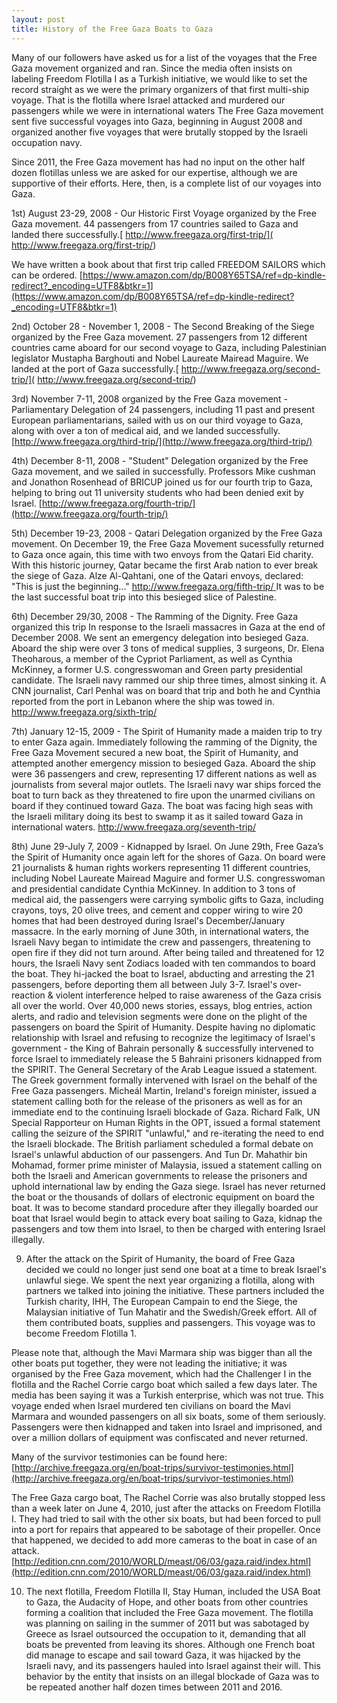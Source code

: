 ```yaml
---
layout: post
title: History of the Free Gaza Boats to Gaza
---
```




Many of our followers have asked us for a list of the voyages that the Free Gaza movement organized and ran. Since the media often insists on labeling Freedom Flotilla I as a Turkish initiative, we would like to set the record straight as we were the primary organizers of that first multi-ship voyage. That is the flotilla where Israel attacked and murdered our passengers while we were in international waters The Free Gaza movement sent five successful voyages into Gaza, beginning in August 2008 and organized another five voyages that were brutally stopped by the Israeli occupation navy. 

Since 2011, the Free Gaza movement has had no input on the other half dozen flotillas unless we are asked for our expertise, although we are supportive of their efforts. Here, then, is a complete list of our voyages into Gaza. 


1st) August 23-29, 2008 - Our Historic First Voyage organized by the Free Gaza movement. 44 passengers from 17 countries sailed to Gaza and landed there successfully.[ http://www.freegaza.org/first-trip/]( http://www.freegaza.org/first-trip/)


We have written a book about that first trip called FREEDOM SAILORS which can be ordered. [https://www.amazon.com/dp/B008Y65TSA/ref=dp-kindle-redirect?_encoding=UTF8&btkr=1](https://www.amazon.com/dp/B008Y65TSA/ref=dp-kindle-redirect?_encoding=UTF8&btkr=1)

2nd) October 28 - November 1, 2008 - The Second Breaking of the Siege organized by the Free Gaza movement. 27 passengers from 12 different countries came aboard for our second voyage to Gaza, including Palestinian legislator Mustapha Barghouti and Nobel Laureate Mairead Maguire. We landed at the port of Gaza successfully.[ http://www.freegaza.org/second-trip/]( http://www.freegaza.org/second-trip/)

3rd) November 7-11, 2008 organized by the Free Gaza movement - Parliamentary Delegation of 24 passengers, including 11 past and present European parliamentarians, sailed with us on our third voyage to Gaza, along with over a ton of medical aid, and we landed successfully. [http://www.freegaza.org/third-trip/](http://www.freegaza.org/third-trip/)  

4th) December 8-11, 2008 - "Student" Delegation organized by the Free Gaza movement, and we sailed in successfully.  Professors Mike cushman and Jonathon Rosenhead of BRICUP joined us for our fourth trip to Gaza, helping to bring out 11 university students who had been denied exit by Israel. [http://www.freegaza.org/fourth-trip/](http://www.freegaza.org/fourth-trip/) 

5th) December 19-23, 2008 - Qatari Delegation organized by the Free Gaza movement. On December 19, the Free Gaza Movement sucessfully returned to Gaza once again, this time with two envoys from the Qatari Eid charity. With this historic journey, Qatar became the first Arab nation to ever break the siege of Gaza. Alze Al-Qahtani, one of the Qatari envoys, declared: "This is just the beginning..." [http://www.freegaza.org/fifth-trip/ ](http://www.freegaza.org/fifth-trip/ ) It was to be the last successful boat trip into this besieged slice of Palestine.

6th) December 29/30, 2008 - The Ramming of the Dignity. Free Gaza organized this trip In response to the Israeli massacres in Gaza at the end of December 2008. We sent an emergency delegation into besieged Gaza. Aboard the ship were over 3 tons of medical supplies, 3 surgeons, Dr. Elena Theoharous, a member of the Cypriot Parliament, as well as Cynthia McKinney, a former U.S. congresswoman and Green party presidential candidate. The Israeli navy rammed our ship three times, almost sinking it. A CNN journalist, Carl Penhal was on board that trip and both he and Cynthia reported from the port in Lebanon where the ship was towed in. [http://www.freegaza.org/sixth-trip/ ](http://www.freegaza.org/sixth-trip/ )

7th) January 12-15, 2009 - The Spirit of Humanity made a maiden trip to try to enter Gaza again. Immediately following the ramming of the Dignity, the Free Gaza Movement secured a new boat, the Spirit of Humanity, and attempted another emergency mission to besieged Gaza. Aboard the ship were 36 passengers and crew, representing 17 different nations as well as journalists from several major outlets. 
     The Israeli navy war ships forced the boat to turn back as they threatened to fire upon the unarmed civilians on board if they continued toward Gaza. The boat was facing high seas with the Israeli military doing its best to swamp it as it sailed toward Gaza in international waters. [http://www.freegaza.org/seventh-trip/ ](http://www.freegaza.org/seventh-trip/ )
     
8th) June 29-July 7, 2009 - Kidnapped by Israel. On June 29th, Free Gaza’s the Spirit of Humanity once again left for the shores of Gaza. On board were 21 journalists & human rights workers representing 11 different countries, including Nobel Laureate Mairead Maguire and former U.S. congresswoman and presidential candidate Cynthia McKinney. 
     In addition to 3 tons of medical aid, the passengers were carrying symbolic gifts to Gaza, including crayons, toys, 20 olive trees, and cement and copper
wiring to wire 20 homes that had been destroyed during Israel's December/January massacre.
     In the early morning of June 30th, in international waters, the Israeli Navy began to intimidate the crew and passengers, threatening to open fire if they did not turn around. After being tailed and threatened for 12 hours, the Israeli
Navy sent Zodiacs loaded with ten commandos to board the boat. 
     They hi-jacked the boat to Israel, abducting and arresting the 21 passengers, before deporting them all between July 3-7. Israel's over-reaction & violent interference helped to raise awareness of the Gaza crisis all over the world. Over 40,000 news stories, essays, blog entries, action alerts, and radio and television segments were done on the plight of the passengers on board the Spirit of Humanity.
     Despite having no diplomatic relationship with Israel and refusing to recognize the legitimacy of Israel's government - the King of Bahrain personally & successfully intervened to force Israel to immediately release the 5 Bahraini prisoners kidnapped from the SPIRIT. The General Secretary of the Arab League issued a statement.
     The Greek government formally intervened with Israel on the behalf of the Free Gaza passengers. Micheál Martin, Ireland's foreign minister,
issued a statement calling both for the release of the prisoners as well as for an immediate end to the continuing Israeli blockade of Gaza. Richard Falk, UN Special Rapporteur on Human Rights in the OPT, issued a formal statement calling the seizure of the SPIRIT "unlawful," and re-iterating the need to end the Israeli blockade. The British parliament scheduled a formal debate on Israel's unlawful abduction of our passengers. And Tun Dr. Mahathir bin Mohamad, former prime minister of Malaysia, issued a statement calling on both the Israeli and American governments to release the prisoners and uphold international law by ending the Gaza siege. Israel has never returned the boat or the thousands of dollars of electronic equipment on board the boat. It was to become standard procedure after they illegally boarded our boat that Israel would begin to attack every boat sailing to Gaza, kidnap the passengers and tow them into Israel, to then be charged with entering Israel illegally. 

9) After the attack on the Spirit of Humanity, the board of Free Gaza decided we could no longer just send one boat at a time to break Israel's unlawful siege. We spent the next year organizing a flotilla, along with partners we talked into joining the initiative. These partners included the Turkish charity, IHH, The European Campain to end the Siege, the Malaysian initiative of Tun Mahatir and the Swedish/Greek effort. All of them contributed boats, supplies and passengers. This voyage was to become Freedom Flotilla 1.

Please note that, although the Mavi Marmara ship was bigger than all the other boats put together, they were not leading the initiative; it was organised by the Free Gaza movement, which had the Challenger I in the flotilla and the Rachel Corrie cargo boat which sailed a few days later. The media has been saying it was a Turkish enterprise, which was not true. This voyage ended when Israel murdered ten civilians on board the Mavi Marmara and wounded passengers on all six boats, some of them seriously. Passengers were then kidnapped and taken into Israel and imprisoned, and over a million dollars of equipment was confiscated and never returned.

Many of the survivor testimonies can be found here: [http://archive.freegaza.org/en/boat-trips/survivor-testimonies.html](http://archive.freegaza.org/en/boat-trips/survivor-testimonies.html)

The Free Gaza cargo boat, The Rachel Corrie was also brutally stopped less than a week later on June 4, 2010, just after the attacks on Freedom Flotilla I. They had tried to sail with the other six boats, but had been forced to pull into a port for repairs that appeared to be sabotage of their propeller. Once that happened, we decided to add more cameras to the boat in case of an attack. [http://edition.cnn.com/2010/WORLD/meast/06/03/gaza.raid/index.html](http://edition.cnn.com/2010/WORLD/meast/06/03/gaza.raid/index.html)

10) The next flotilla, Freedom Flotilla II, Stay Human, included the USA Boat to Gaza, the Audacity of Hope, and other boats from other countries forming a coalition that included the Free Gaza movement.  The flotilla was planning on sailing in the summer of 2011 but was sabotaged by Greece as Israel outsourced the occupation to it, demanding that all boats be prevented from leaving its shores. Although one French boat did manage to escape and sail toward Gaza, it was hijacked by the Israeli navy, and its passengers hauled into Israel against their will. This behavior by the entity that insists on an illegal blockade of Gaza was to be repeated another half dozen times between 2011 and 2016. 
